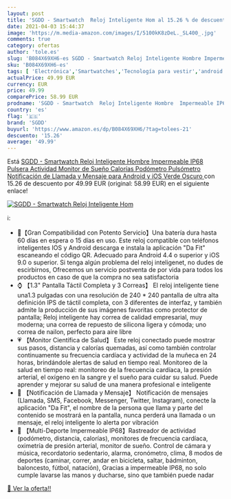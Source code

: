 ```yaml
---
layout: post
title: 'SGDD - Smartwatch  Reloj Inteligente Hom al 15.26 % de descuento'
date: 2021-04-03 15:44:37
image: 'https://m.media-amazon.com/images/I/5100kK8zDeL._SL400_.jpg'
comments: true
category: ofertas
author: 'tole.es'
slug: 'B084X69XH6-es SGDD - Smartwatch Reloj Inteligente Hombre Impermeable...'
sku: 'B084X69XH6-es'
tags: [ 'Electrónica','Smartwatches','Tecnología para vestir','android','sgdd', ]
actualPrice: 49.99 EUR
currency: EUR
price: 49.99
comparePrice: 58.99 EUR
prodname: 'SGDD - Smartwatch  Reloj Inteligente Hombre  Impermeable IP68 Pulsera Actividad Monitor de Sueño Calorías Podómetro Pulsómetro Notificación de Llamada y Mensaje para Android y iOS  Verde Oscuro '
country: 'es'
flag: '🇪🇸'
brand: 'SGDD'
buyurl: 'https://www.amazon.es/dp/B084X69XH6/?tag=tolees-21'
descuento: '15.26'
average: '49.99'
---
```


Está [SGDD - Smartwatch  Reloj Inteligente Hombre  Impermeable IP68 Pulsera Actividad Monitor de Sueño Calorías Podómetro Pulsómetro Notificación de Llamada y Mensaje para Android y iOS  Verde Oscuro ](https://www.amazon.es/dp/B084X69XH6/?tag=tolees-21) con 15.26 de descuento por 49.99 EUR (original: 58.99 EUR) en el siguiente enlace!

[![SGDD - Smartwatch  Reloj Inteligente Hom](https://m.media-amazon.com/images/I/5100kK8zDeL._SL400_.jpg)](https://www.amazon.es/dp/B084X69XH6/?tag=tolees-21)

ℹ️:

- 📱【Gran Compatibilidad con Potento Servicio】Una batería dura hasta 60 días en espera o 15 días en uso. Este reloj compatible con teléfonos inteligentes IOS y Android descarga e instala la aplicación "Da Fit" escaneando el código QR. Adecuado para Android 4.4 o superior y iOS 9.0 o superior. Si tenga algún problema del reloj inteligenet, no dudes de escirbirnos, Ofrecemos un servicio postventa de por vida para todos los productos en caso de que la compra no sea satisfactoria
- ⌚ 【1.3" Pantalla Táctil Completa y 3 Correas】 El reloj inteligente tiene una1.3 pulgadas con una resolución de 240 * 240 pantalla de ultra alta definición IPS de táctil completa, con 3 diferentes de interfaz, y también admite la producción de sus imágenes favoritas como protector de pantalla; Reloj inteligente hay correa de calidad empresarial, muy moderna; una correa de repuesto de silicona ligera y cómoda; uno correa de nailon, perfecto para aire libre
- 💗 【Monitor Científica de Salud】 Este reloj conectado puede mostrar sus pasos, distancia y calorías quemadas, así como también controlar continuamente su frecuencia cardíaca y actividad de la muñeca en 24 horas, brindándole alertas de salud en tiempo real. Monitoreo de la salud en tiempo real: monitoreo de la frecuencia cardíaca, la presión arterial, el oxígeno en la sangre y el sueño para cuidar su salud. Puede aprender y mejorar su salud de una manera profesional e inteligente
- 📩 【Notificación de Llamada y Mensaje】 Notificación de mensajes (Llamada, SMS, Facebook, Messenger, Twitter, Instagram), conecte la aplicación "Da Fit", el nombre de la persona que llama y parte del contenido se mostrará en la pantalla, nunca perderá una llamada o un mensaje, el reloj inteligente lo alerta por vibración
- 💟 【Multi-Deporte Impermeable IP68】Rastreador de actividad (podómetro, distancia, calorías), monitores de frecuencia cardíaca, oximetría de presión arterial, monitor de sueño. Control de cámara y música, recordatorio sedentario, alarma, cronómetro, clima, 8 modos de deportes (caminar, correr, andar en bicicleta, saltar, bádminton, baloncesto, fútbol, ​​natación), Gracias a impermeable IP68, no solo cumple lavarse las manos y ducharse, sino que también puede nadar

[🛒 Ver la oferta!!](https://www.amazon.es/dp/B084X69XH6/?tag=tolees-21)
